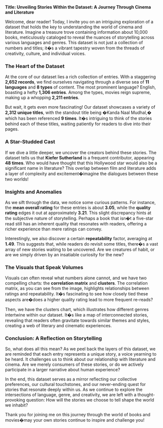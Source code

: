 **Title: Unveiling Stories Within the Dataset: A Journey Through Cinema and Literature**

Welcome, dear reader! Today, I invite you on an intriguing exploration of a dataset that holds the key to understanding the world of cinema and literature. Imagine a treasure trove containing information about 10,000 books, meticulously cataloged to reveal the nuances of storytelling across various languages and genres. This dataset is not just a collection of numbers and titles; it�s a vibrant tapestry woven from the threads of creativity, culture, and individual voices.

### The Heart of the Dataset

At the core of our dataset lies a rich collection of entries. With a staggering **2,652 records**, we find ourselves navigating through a diverse sea of **11 languages** and **8 types** of content. The most prominent language? English, boasting a hefty **1,306 entries**. Among the types, movies reign supreme, making up a whopping **2,211 entries**. 

But wait, it gets even more fascinating! Our dataset showcases a variety of **2,312 unique titles**, with the standout title being �Kanda Naal Mudhal,� which has been referenced **9 times**. It�s intriguing to think of the stories behind each of these titles, waiting patiently for readers to dive into their pages.

### A Star-Studded Cast

If we dive a little deeper, we uncover the creators behind these stories. The dataset tells us that **Kiefer Sutherland** is a frequent contributor, appearing **48 times**. Who would have thought that this Hollywood star would also be a significant name in literature? This overlap between film and literature adds a layer of complexity and excitement�imagine the dialogues between these two worlds!

### Insights and Anomalies

As we sift through the data, we notice some curious patterns. For instance, the **mean overall rating** for these entries is about **3.05**, while the **quality rating** edges it out at approximately **3.21**. This slight discrepancy hints at the subjective nature of storytelling. Perhaps a book that isn�t a five-star read still has an inherent quality that resonates with readers, offering a richer experience than mere ratings can convey.

Interestingly, we also discover a certain **repeatability** factor, averaging at **1.49**. This suggests that, while readers do revisit some titles, there�s a vast array of new stories waiting to be uncovered. Are we creatures of habit, or are we simply driven by an insatiable curiosity for the new?

### The Visuals that Speak Volumes

Visuals can often reveal what numbers alone cannot, and we have two compelling charts: the **correlation matrix** and **clusters**. The correlation matrix, as you can see from the image, highlights relationships between ratings and repeatability. It�s fascinating to see how closely tied these aspects are�does a higher quality rating lead to more frequent re-reads? 

Then, we have the clusters chart, which illustrates how different genres intertwine within our dataset. It�s like a map of interconnected stories, revealing that readers often gravitate towards similar themes and styles, creating a web of literary and cinematic experiences.

### Conclusion: A Reflection on Storytelling

So, what does all this mean? As we peel back the layers of this dataset, we are reminded that each entry represents a unique story, a voice yearning to be heard. It challenges us to think about our relationship with literature and cinema. Are we merely consumers of these stories, or do we actively participate in a larger narrative about human experience?

In the end, this dataset serves as a mirror reflecting our collective preferences, our cultural touchstones, and our never-ending quest for stories that resonate deeply within us. As we continue to explore the intersections of language, genre, and creativity, we are left with a thought-provoking question: How will the stories we choose to tell shape the world we inhabit? 

Thank you for joining me on this journey through the world of books and movies�may your own stories continue to inspire and challenge you!
